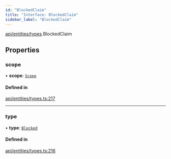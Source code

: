 ```yaml
---
id: "BlockedClaim"
title: "Interface: BlockedClaim"
sidebar_label: "BlockedClaim"
---
```


[api/entities/types](../../../../../modules/API/Entities/Types/Types.md).BlockedClaim

## Properties

### scope

• **scope**: [`Scope`](../Scope/Scope.md)

#### Defined in

[api/entities/types.ts:217](https://github.com/PolymeshAssociation/polymesh-sdk/blob/88db4a911/src/api/entities/types.ts#L217)

___

### type

• **type**: [`Blocked`](../../../../../enums/API/Entities/Types/ClaimType/ClaimType.md#blocked)

#### Defined in

[api/entities/types.ts:216](https://github.com/PolymeshAssociation/polymesh-sdk/blob/88db4a911/src/api/entities/types.ts#L216)
